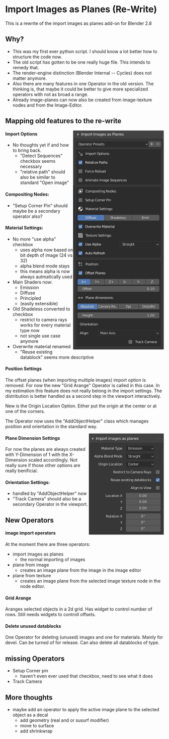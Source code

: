 # Import Images as Planes (Re-Write)

This is a rewrite of the import images as planes add-on for Blender 2.8

## Why?
- This was my first ever python script. I should know a lot better how to structure the code now.
- The old script has gotten to be one really huge file.
This intends to remedy that.
- The render-engine distinction (Blender Internal -- Cycles) does not matter anymore.
- Also there are many features in one Operator in the old version.
The thinking is, that maybe it could be better to give more specialized operators with not as broad a range.
- Already image-planes can now also be created from image-texture nodes and from the Image-Editor.


## Mapping old features to the re-write
<img align="right" src="devdocs/old_options.png">


#### Import Options
- No thoughts yet if and how to bring back.
  - "Detect Sequences" checkbox seems necessary
  - "relative path" should also be similar to standard "Open image"

#### Compositing Nodes:
- "Setup Corner Pin" should maybe be a secondary operator also?

#### Material Settings:
- No more "use alpha" checkbox
  - uses alpha now based on bit depth of image (24 vs 32)
  - alpha blend mode stays
  - this means alpha is now always autmatically used
- Main Shaders now:
  - Emission
  - Diffuse
  - Principled
  - (easily extensible)
- Old Shadeless converted to checkbox
  - restrict to camera rays works for every material type now
  - not single use case anymore
- Overwrite material renamed
  - "Reuse existing datablock" seems more descriptive


#### Position Settings
The offset planes (when importing multiple images) import option is removed.
For now the new "Grid Arange" Operator is called in this case.
In my estimation this feature does not really belong in the import settings. The distribution is better handled as a second step in the viewport interactively.

New is the Origin Location Option. Either put the origin at the center or at one of the corners.

The Operator now uses the "AddObjectHelper" class which manages position and orientation in the standard way.

<img align="right" src="devdocs/new-ui-1.png">

#### Plane Dimension Settings
For now the planes are always created with Y-Dimension of 1 with the X-Dimension scaled accordingly. Not really sure if those other options are really benificial.

#### Orientation Settings:
- handled by "AddObjectHelper" now
- "Track Camera" should also be a secondary Operator in the viewport.



## New Operators

#### image import operators
At the moment there are three operators:
- import images as planes
  - the normal importing of images
- plane from image
  - creates an image plane from the image in the image editor
- plane from texture
  - creates an image plane from the selected image texture node in the node editor.

#### Grid Arange
Aranges selected objects in a 2d grid. Has widget to control number of rows. Still needs widgets to controll offsets.

#### Delete unused datablocks
One Operator for deleting (unused) images and one for materials. Mainly for devel. Can be turned of for release. Can also delete all datablocks of type.


## missing Operators
- Setup Corner pin
  - haven't even ever used that checkbox, need to see what it does
- Track Camera


## More thoughts
- maybe add an operator to apply the active image plane to the selected object as a decal
  - add geometry (real and or susurf modifier)
  - move to surface
  - add shrinkwrap